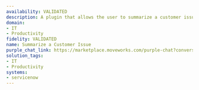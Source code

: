 ```yaml
---
availability: VALIDATED
description: A plugin that allows the user to summarize a customer issue in ServiceNow.
domain:
- IT
- Productivity
fidelity: VALIDATED
name: Summarize a Customer Issue
purple_chat_link: https://marketplace.moveworks.com/purple-chat?conversation=%7B%22messages%22%3A%5B%7B%22parts%22%3A%5B%7B%22richText%22%3A%22I+want+to+summarize+a+customer+issue+in+ServiceNow.%22%7D%5D%2C%22role%22%3A%22user%22%7D%2C%7B%22parts%22%3A%5B%7B%22richText%22%3A%22Okay%2C+I+can+help+with+that.+Do+you+have+the+case+number+or+a+brief+description+of+the+issue%3F%22%7D%5D%2C%22role%22%3A%22assistant%22%7D%2C%7B%22parts%22%3A%5B%7B%22richText%22%3A%22The+customer+is+having+issues+with+a+delayed+shipment%22%7D%5D%2C%22role%22%3A%22user%22%7D%2C%7B%22parts%22%3A%5B%7B%22reasoningSteps%22%3A%5B%7B%22richText%22%3A%22Searching+for+ServiceNow+cases+related+to+%27delayed+shipment%27.%22%2C%22status%22%3A%22success%22%7D%5D%7D%2C%7B%22richText%22%3A%22%3Cp+xmlns%3D%5C%22http%3A%2F%2Fwww.w3.org%2F1999%2Fxhtml%5C%22%3EI+found+a+few+cases+that+match+that+description.+Which+one+are+you+referring+to%3F%3C%2Fp%3E%3Cul+xmlns%3D%5C%22http%3A%2F%2Fwww.w3.org%2F1999%2Fxhtml%5C%22%3E%3Cli%3E%3Cb%3ECS0012345%3A%3C%2Fb%3E+Delayed+shipment+and+damaged+items%3C%2Fli%3E%3Cli%3E%3Cb%3ECS0011987%3A%3C%2Fb%3E+Inquiry+about+shipment+status%3C%2Fli%3E%3Cli%3E%3Cb%3ECS0011555%3A%3C%2Fb%3E+Expedited+shipping+request%3C%2Fli%3E%3C%2Ful%3E%22%7D%5D%2C%22role%22%3A%22assistant%22%7D%2C%7B%22parts%22%3A%5B%7B%22richText%22%3A%22CS0012345%22%7D%5D%2C%22role%22%3A%22user%22%7D%2C%7B%22parts%22%3A%5B%7B%22reasoningSteps%22%3A%5B%7B%22richText%22%3A%22Retrieving+details+for+case+CS0012345+and+generating+a+summary.%22%2C%22status%22%3A%22success%22%7D%5D%7D%2C%7B%22richText%22%3A%22Here%27s+a+summary+of+the+case%3A%22%7D%2C%7B%22citations%22%3A%5B%7B%22citationTitle%22%3A%22Case+CS0012345%22%2C%22connectorName%22%3A%22servicenow%22%7D%5D%7D%2C%7B%22richText%22%3A%22%3Cp+xmlns%3D%5C%22http%3A%2F%2Fwww.w3.org%2F1999%2Fxhtml%5C%22%3EThe+customer+is+experiencing+difficulties+with+their+order%2C+specifically+regarding+a+delay+in+shipment+and+some+damaged+items+upon+arrival.+They+are+seeking+immediate+assistance+to+resolve+these+issues+and+ensure+they+receive+the+products+in+good+condition+as+soon+as+possible.+This+case+is+critical+due+to+the+potential+impact+on+customer+satisfaction+and+the+need+for+prompt+action.%3C%2Fp%3E%22%7D%5D%2C%22role%22%3A%22assistant%22%7D%5D%7D
solution_tags:
- IT
- Productivity
systems:
- servicenow
---
```

